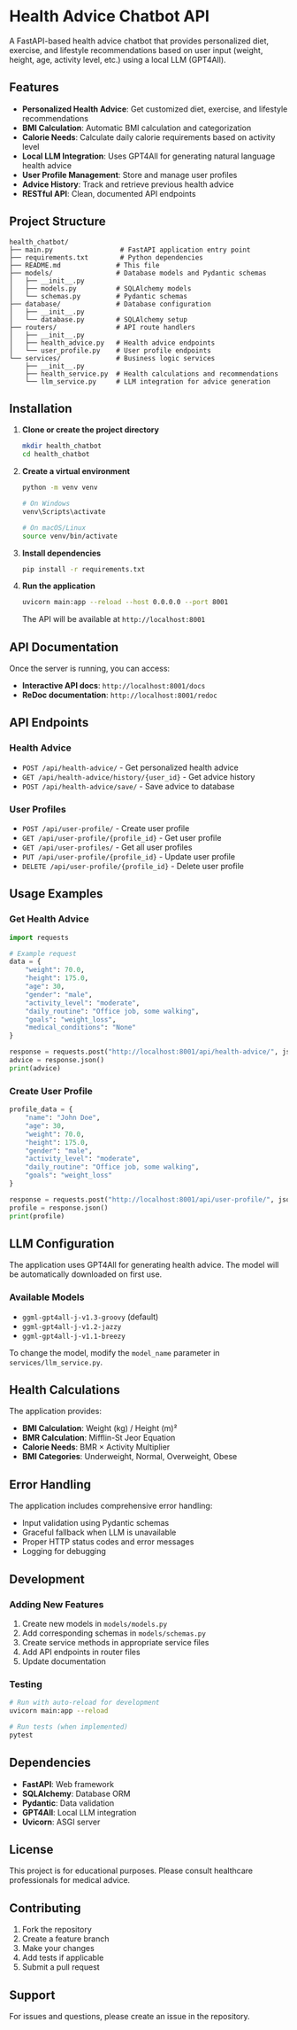 # Health Advice Chatbot API

A FastAPI-based health advice chatbot that provides personalized diet, exercise, and lifestyle recommendations based on user input (weight, height, age, activity level, etc.) using a local LLM (GPT4All).

## Features

- **Personalized Health Advice**: Get customized diet, exercise, and lifestyle recommendations
- **BMI Calculation**: Automatic BMI calculation and categorization
- **Calorie Needs**: Calculate daily calorie requirements based on activity level
- **Local LLM Integration**: Uses GPT4All for generating natural language health advice
- **User Profile Management**: Store and manage user profiles
- **Advice History**: Track and retrieve previous health advice
- **RESTful API**: Clean, documented API endpoints

## Project Structure

```
health_chatbot/
├── main.py                 # FastAPI application entry point
├── requirements.txt        # Python dependencies
├── README.md              # This file
├── models/                # Database models and Pydantic schemas
│   ├── __init__.py
│   ├── models.py          # SQLAlchemy models
│   └── schemas.py         # Pydantic schemas
├── database/              # Database configuration
│   ├── __init__.py
│   └── database.py        # SQLAlchemy setup
├── routers/               # API route handlers
│   ├── __init__.py
│   ├── health_advice.py   # Health advice endpoints
│   └── user_profile.py    # User profile endpoints
└── services/              # Business logic services
    ├── __init__.py
    ├── health_service.py  # Health calculations and recommendations
    └── llm_service.py     # LLM integration for advice generation
```

## Installation

1. **Clone or create the project directory**
   ```bash
   mkdir health_chatbot
   cd health_chatbot
   ```

2. **Create a virtual environment**
   ```bash
   python -m venv venv
   
   # On Windows
   venv\Scripts\activate
   
   # On macOS/Linux
   source venv/bin/activate
   ```

3. **Install dependencies**
   ```bash
   pip install -r requirements.txt
   ```

4. **Run the application**
   ```bash
   uvicorn main:app --reload --host 0.0.0.0 --port 8001
   ```

   The API will be available at `http://localhost:8001`

## API Documentation

Once the server is running, you can access:
- **Interactive API docs**: `http://localhost:8001/docs`
- **ReDoc documentation**: `http://localhost:8001/redoc`

## API Endpoints

### Health Advice
- `POST /api/health-advice/` - Get personalized health advice
- `GET /api/health-advice/history/{user_id}` - Get advice history
- `POST /api/health-advice/save/` - Save advice to database

### User Profiles
- `POST /api/user-profile/` - Create user profile
- `GET /api/user-profile/{profile_id}` - Get user profile
- `GET /api/user-profiles/` - Get all user profiles
- `PUT /api/user-profile/{profile_id}` - Update user profile
- `DELETE /api/user-profile/{profile_id}` - Delete user profile

## Usage Examples

### Get Health Advice

```python
import requests

# Example request
data = {
    "weight": 70.0,
    "height": 175.0,
    "age": 30,
    "gender": "male",
    "activity_level": "moderate",
    "daily_routine": "Office job, some walking",
    "goals": "weight_loss",
    "medical_conditions": "None"
}

response = requests.post("http://localhost:8001/api/health-advice/", json=data)
advice = response.json()
print(advice)
```

### Create User Profile

```python
profile_data = {
    "name": "John Doe",
    "age": 30,
    "weight": 70.0,
    "height": 175.0,
    "gender": "male",
    "activity_level": "moderate",
    "daily_routine": "Office job, some walking",
    "goals": "weight_loss"
}

response = requests.post("http://localhost:8001/api/user-profile/", json=profile_data)
profile = response.json()
print(profile)
```

## LLM Configuration

The application uses GPT4All for generating health advice. The model will be automatically downloaded on first use.

### Available Models
- `ggml-gpt4all-j-v1.3-groovy` (default)
- `ggml-gpt4all-j-v1.2-jazzy`
- `ggml-gpt4all-j-v1.1-breezy`

To change the model, modify the `model_name` parameter in `services/llm_service.py`.

## Health Calculations

The application provides:
- **BMI Calculation**: Weight (kg) / Height (m)²
- **BMR Calculation**: Mifflin-St Jeor Equation
- **Calorie Needs**: BMR × Activity Multiplier
- **BMI Categories**: Underweight, Normal, Overweight, Obese

## Error Handling

The application includes comprehensive error handling:
- Input validation using Pydantic schemas
- Graceful fallback when LLM is unavailable
- Proper HTTP status codes and error messages
- Logging for debugging

## Development

### Adding New Features
1. Create new models in `models/models.py`
2. Add corresponding schemas in `models/schemas.py`
3. Create service methods in appropriate service files
4. Add API endpoints in router files
5. Update documentation

### Testing
```bash
# Run with auto-reload for development
uvicorn main:app --reload

# Run tests (when implemented)
pytest
```

## Dependencies

- **FastAPI**: Web framework
- **SQLAlchemy**: Database ORM
- **Pydantic**: Data validation
- **GPT4All**: Local LLM integration
- **Uvicorn**: ASGI server

## License

This project is for educational purposes. Please consult healthcare professionals for medical advice.

## Contributing

1. Fork the repository
2. Create a feature branch
3. Make your changes
4. Add tests if applicable
5. Submit a pull request

## Support

For issues and questions, please create an issue in the repository. 